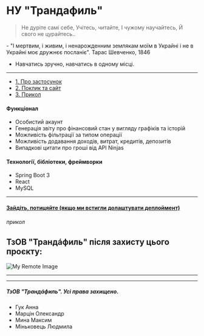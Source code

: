 # НУ "Трандафиль"
> Не дуріте самі себе,
> Учітесь, читайте,
> І чужому научайтесь,
> Й свого не цурайтесь..

\- "І мертвим, і живим, і ненарожденним землякам моїм в Украйні і не в Украйні моє дружнєє посланіє". Тарас Шевченко, 1846

- Навчатись зручно, навчатись в одному місці.
---
  - [1. Про застосунок](#функціонал)
  - [2. Поклик та сайт](#затестуйте)
  - [3. Прикол](#прикол)

#### Функціонал
- Особистий акаунт
- Генерація звіту про фінансовий стан у вигляду графіків та історій
- Можливість фільтрації за типом операції
- Можливість додавання доходів, витрат, кредитів, депозитів
- Випадкові цитати про гроші від API Ninjas
#### Технології, бібліотеки, фреймворки
- Spring Boot 3
- React
- MySQL
---
#### [Зайдіть, потицяйте (якщо ми встигли долаштувати деплоймент)](https://int20h-trandafyl-front.vercel.app/courses)

###### прикол
## ТзОВ "Трандáфиль" після захисту цього проєкту:
![My Remote Image](https://i.pinimg.com/564x/ac/6e/ed/ac6eedff4adc6530a86bac6da443c65a.jpg)


---
   ---
   ##### ТзОВ "Трандáфиль". Усі права захищено.
   - Гук Анна
   - Марцін Олександр
   - Мина Максим
   - Міньковець Людмила